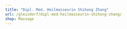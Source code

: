 ```yaml
---
title: "Dipl. Med. Heilmasseurin Shihong Zhang"
url: /gleisdorf/dipl-med-heilmasseurin-shihong-zhang/
shop: Massage
---
```

